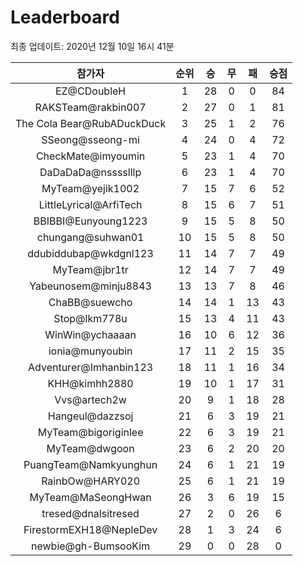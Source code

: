 # Leaderboard
최종 업데이트: 2020년 12월 10일 16시 41분




| 참가자 | 순위 | 승 | 무 | 패 | 승점 |
|:---:|:---:|:---:|:---:|:---:|:---:|
| EZ@CDoubleH | 1 | 28 | 0 | 0 | 84 |
| RAKSTeam@rakbin007 | 2 | 27 | 0 | 1 | 81 |
| The Cola Bear@RubADuckDuck | 3 | 25 | 1 | 2 | 76 |
| SSeong@sseong-mi | 4 | 24 | 0 | 4 | 72 |
| CheckMate@imyoumin | 5 | 23 | 1 | 4 | 70 |
| DaDaDaDa@nsssslllp | 6 | 23 | 1 | 4 | 70 |
| MyTeam@yejik1002 | 7 | 15 | 7 | 6 | 52 |
| LittleLyrical@ArfiTech | 8 | 15 | 6 | 7 | 51 |
| BBIBBI@Eunyoung1223 | 9 | 15 | 5 | 8 | 50 |
| chungang@suhwan01 | 10 | 15 | 5 | 8 | 50 |
| ddubiddubap@wkdgnl123 | 11 | 14 | 7 | 7 | 49 |
| MyTeam@jbr1tr | 12 | 14 | 7 | 7 | 49 |
| Yabeunosem@minju8843 | 13 | 13 | 7 | 8 | 46 |
| ChaBB@suewcho | 14 | 14 | 1 | 13 | 43 |
| Stop@lkm778u | 15 | 13 | 4 | 11 | 43 |
| WinWin@ychaaaan | 16 | 10 | 6 | 12 | 36 |
| ionia@munyoubin | 17 | 11 | 2 | 15 | 35 |
| Adventurer@Imhanbin123 | 18 | 11 | 1 | 16 | 34 |
| KHH@kimhh2880 | 19 | 10 | 1 | 17 | 31 |
| Vvs@artech2w | 20 | 9 | 1 | 18 | 28 |
| Hangeul@dazzsoj | 21 | 6 | 3 | 19 | 21 |
| MyTeam@bigoriginlee | 22 | 6 | 3 | 19 | 21 |
| MyTeam@dwgoon | 23 | 6 | 2 | 20 | 20 |
| PuangTeam@Namkyunghun | 24 | 6 | 1 | 21 | 19 |
| RainbOw@HARY020 | 25 | 6 | 1 | 21 | 19 |
| MyTeam@MaSeongHwan | 26 | 3 | 6 | 19 | 15 |
| tresed@dnalsitresed | 27 | 2 | 0 | 26 | 6 |
| FirestormEXH18@NepleDev | 28 | 1 | 3 | 24 | 6 |
| newbie@gh-BumsooKim | 29 | 0 | 0 | 28 | 0 |
